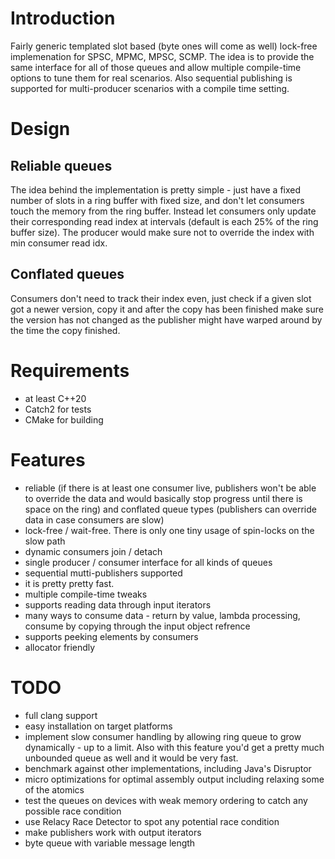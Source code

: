 
# Introduction

Fairly generic templated slot based (byte ones will come as well) lock-free implemenation for SPSC, MPMC, MPSC, SCMP. The idea is to provide the same interface for all of those queues and allow multiple compile-time options to tune them for real scenarios.
Also sequential publishing is supported for multi-producer scenarios with a compile time setting.

# Design

## Reliable queues

The idea behind the implementation is pretty simple - just have a fixed number of slots in a ring buffer with fixed size, and don't let consumers touch the memory from the ring buffer. Instead let consumers only update their corresponding read index at intervals (default is each 25% of the ring buffer size). The producer would make sure not to override the index with min consumer read idx.

## Conflated queues

Consumers don't need to track their index even, just check if a given slot got a newer version, copy it and after the copy has been finished make sure the version has not changed as the publisher might have warped around by the time the copy finished.

# Requirements

- at least C++20
- Catch2 for tests
- CMake for building

# Features

- reliable (if there is at least one consumer live, publishers won't be able to override the data and would basically stop progress until there is space on the ring) and conflated queue types (publishers can override data in case consumers are slow)
- lock-free / wait-free. There is only one tiny usage of spin-locks on the slow path
- dynamic consumers join / detach
- single producer / consumer interface for all kinds of queues
- sequential mutti-publishers supported
- it is pretty pretty fast.
- multiple compile-time tweaks
- supports reading data through input iterators
- many ways to consume data - return by value, lambda processing, consume by copying through the input object refrence 
- supports peeking elements by consumers
- allocator friendly

# TODO

- full clang support
- easy installation on target platforms
- implement slow consumer handling by allowing ring queue to grow dynamically - up to a limit. Also with this feature you'd get a pretty much unbounded queue as well and it would be very fast.
- benchmark against other implementations, including Java's Disruptor
- micro optimizations for optimal assembly output including relaxing some of the atomics
- test the queues on devices with weak memory ordering to catch any possible race condition
- use Relacy Race Detector to spot any potential race condition
- make publishers work with output iterators
- byte queue with variable message length
